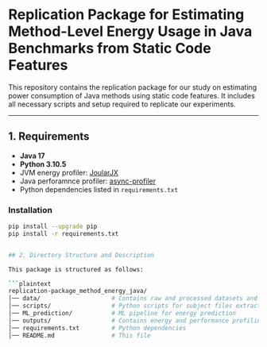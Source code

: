 # Replication Package for Estimating Method-Level Energy Usage in Java Benchmarks from Static Code Features

This repository contains the replication package for our study on estimating power consumption of Java methods using static code features. It includes all necessary scripts and setup required to replicate our experiments.

---

## 1. Requirements

- **Java 17**  
- **Python 3.10.5**  
- JVM energy profiler: [JoularJX](https://www.noureddine.org/research/joular/joularjx)  
- Java perforamnce profiler: [async-profiler](https://github.com/async-profiler/async-profiler)
- Python dependencies listed in `requirements.txt`

### Installation

```bash
pip install --upgrade pip
pip install -r requirements.txt


## 2. Directory Structure and Description

This package is structured as follows:

```plaintext
replication-package_method_energy_java/
│── data/                    # Contains raw and processed datasets and subject Java soruce code
│── scripts/                 # Python scripts for subject files extraction, feature extraction, pre and post processing
│── ML_prediction/           # ML pipeline for energy prediction
│── outputs/                 # Contains energy and performance profiling reports and 
│── requirements.txt         # Python dependencies
│── README.md                # This file
```
